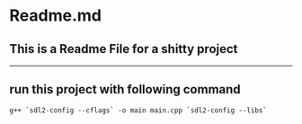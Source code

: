 # Readme.md
## This is a Readme File for a shitty project 
---
 run this project with following command
 ---
``` g++ `sdl2-config --cflags` -o main main.cpp `sdl2-config --libs` ```
